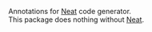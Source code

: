 Annotations for <a href="https://pub.dev/packages/neat">Neat</a> code generator.<br/> This package does nothing without <a href="https://pub.dev/packages/neat">Neat</a>.
